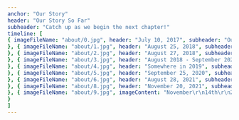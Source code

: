 ```yaml
---
anchor: "Our Story"
header: "Our Story So Far"
subheader: "Catch up as we begin the next chapter!"
timeline: [
{ imageFileName: "about/0.jpg", header: "July 10, 2017", subheader: "Our first time talking!", content: "We still debate this but supposedly Neal messaged Shikha first out of confusion on social media. Shikha didn't just shut Neal out, luckily, but instead continued the conversation. We ended up talking because we had mutual friends so we felt comfortable talking to eachother (thanks Kelvin!). From there on, we just kept talking. Of course as friends but we just felt so comfortable talking to eachother it would feel weird when we would go a day without talking!"
}, { imageFileName: "about/1.jpg", header: "August 25, 2018", subheader: "We first meet in person", content: "Shikha made a trip with her friends to visit Chicago for the first time. She went out with her friends and asked Neal if he wanted to hang out with all of them. That is when they had met for the first time but with all the loud music and such, we didn't really get to talk. It was still a great time so we made plans to hangout while she was still there during her trip!"
}, { imageFileName: "about/2.jpg", header: "August 27, 2018", subheader: "A First Date", content: "Together we shared the joys of the Chicago highlife (Shikha even convinced Neal that they could walk everywhere). Neal met one of Shikha's cousins where they visited one of Chicago's nicest rooftops and then they spent time walking along the riverwalk. A time where they got to talk and really get to know eachother. The date ended but nothing changed, daily texts and facetime calls continued. Our relationship continued to grow into something we both knew was truly special. It was a great first date, Shikha just didn't know it yet :p"
}, { imageFileName: "about/3.jpg", header: "August 2018 - September 2020", subheader: "Long-distance", content: "With us being from 2 different states, we couldn't see eachother as often as most people. For a long time, Neal would try to take trips to New York for conferences to see Shikha on his free time so they could hangout. They would also facetime daily and text daily without realizing really 2 years went by. Neal also forgot to officially ask her to be his girlfriend during this entire time :o"
}, { imageFileName: "about/4.jpg", header: "Somewhere in 2019", subheader: "We became best friends", content: "At this point, if we didn't FaceTime eachother then we would be concerned. I mean we video called eachother every single day. It was clear we were best friends at this point. We even had a conversation about it and it was cool to know we were both on the same page. We soon kind of realized we just happened to be on the same page about almost everything, it's why we enjoy spending time together doing almost anything!"
}, { imageFileName: "about/5.jpg", header: "September 25, 2020", subheader: "Shikha officially becomes Neal's girlfriend", content: "Neal and Shikha took a trip to Boston with their friends. One of the days, Neal took Shikha on a date. Shikha loves the water, so we took a walk along the pier. It was cold outside but totally worth it because when near the pier, Neal was finally able to ask Shikha out officially. Even though they had been seeing eachother for a while, Neal was still nervous to do so and needed motivation from his friends (shout out to Justin, Malav, and Yash). Luckily, Shikha said yes(she had to think about it), and since then it's been nothing but great memories!"
}, { imageFileName: "about/6.jpg", header: "August 28, 2021", subheader: "Coconut Official", content: "After seeing eachother for so long and such, we finally decided to take the next step (in Indian terms) and become Coconut Official! Our parents met and we all got to really talk and know eachother. It was an awesome experience and an extremely happy one at that. Though, Shikha's mom and masi fed Neal so much food that he could barely stay awake even after drinking chai. He thinks he fell asleep with his eyes open so no one noticed :| Still an amazing and blessed day for the both of us!"
}, { imageFileName: "about/8.jpg", header: "November 20, 2021", subheader: "The Proposal", content: "For the longest time Shikha was convinced that Neal was going to propose in November and in Chicago. Well she got half of it right. As a surprise, Neal avoided talking to Shikha so much the weekend of the proposal and drove over to New Jersey with his friends (with some of them flying over). Having her friends and family being ready for the moment as well, everyone made it over to Hoboken, New Jersey. Near the Pier to be exact, since all of our big moments have been near a body of water. Then when she walked over to the Pier with her friends, blindfolded thinking she was going to get on a flight to Chicago, she ended up realizing I was proposing to her right then and there in Hoboken with her friends and family near by. Luckily she said yes, a moment to remember forever!"
}, { imageFileName: "about/9.jpg", imageContent: "November\r\n14th\r\n2022", header: "November 14, 2022", subheader: "The big day!"
}
]
---
```

